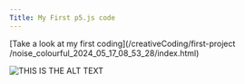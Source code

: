 ```yaml
---
Title: My First p5.js code
---
```


[Take a look at my first coding](/creativeCoding/first-project
/noise_colourful_2024_05_17_08_53_28/index.html)

![THIS IS THE ALT TEXT](/CREATIVECODING/myimagess/firtimage.png)